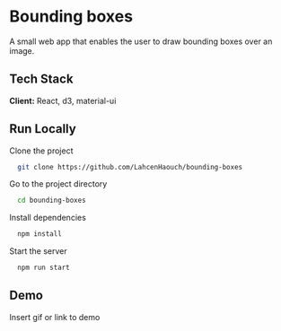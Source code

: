 # Bounding boxes

A small web app that enables the user to draw bounding boxes over an image.

## Tech Stack

**Client:** React, d3, material-ui

## Run Locally

Clone the project

```bash
  git clone https://github.com/LahcenHaouch/bounding-boxes
```

Go to the project directory

```bash
  cd bounding-boxes
```

Install dependencies

```bash
  npm install
```

Start the server

```bash
  npm run start
```

## Demo

Insert gif or link to demo
